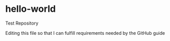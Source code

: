 # hello-world
Test Repository

Editing this file so that I can fulfill requirements needed by the GitHub guide
